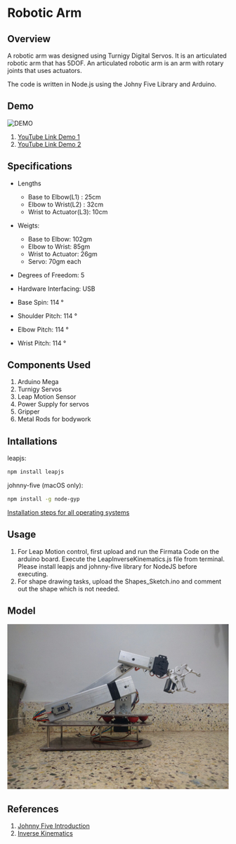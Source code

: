 # Robotic Arm
## Overview
A robotic arm was designed using Turnigy Digital Servos. It is an articulated robotic arm that has 5DOF. An articulated robotic arm is an arm with rotary joints that uses actuators.

The code is written in Node.js using the Johny Five Library and Arduino.

## Demo
![DEMO](/Images/RoboticArm_Demo.gif?raw=true "Optional Title")

1. [YouTube Link Demo 1](https://www.youtube.com/watch?v=Rbl2ym7H7-E)
2. [YouTube Link Demo 2](https://youtu.be/sUQKA8lwDa0)

## Specifications
* Lengths
  * Base to Elbow(L1) : 25cm
  * Elbow to Wrist(L2) : 32cm
  * Wrist to Actuator(L3): 10cm

* Weigts:
  * Base to Elbow: 102gm
  * Elbow to Wrist: 85gm
  * Wrist to Actuator: 26gm
  * Servo: 70gm each

* Degrees of Freedom: 5
* Hardware Interfacing: USB
* Base Spin: 114 &#176;
* Shoulder Pitch: 114 &#176;
* Elbow Pitch: 114 &#176;
* Wrist Pitch: 114 &#176;

## Components Used
1. Arduino Mega
2. Turnigy Servos
3. Leap Motion Sensor
4. Power Supply for servos
5. Gripper
6. Metal Rods for bodywork

## Intallations
leapjs:
```sh
npm install leapjs
```
johnny-five (macOS only):
```sh
npm install -g node-gyp
```
[Installation steps for all operating systems](https://github.com/rwaldron/johnny-five/wiki/Getting-Started)

## Usage
1. For Leap Motion control, first upload and run the Firmata Code on the arduino board. Execute the LeapInverseKinematics.js file from terminal. Please install leapjs and johnny-five library for NodeJS before executing.
2. For shape drawing tasks, upload the Shapes_Sketch.ino and comment out the shape which is not needed.

## Model
![Model](/Images/RoboticArm.jpg?raw=true "Optional Title")

## References
1. [Johnny Five Introduction](http://johnny-five.io)
2. [Inverse Kinematics](http://www.societyofrobots.com/robot_arm_tutorial.shtml)
